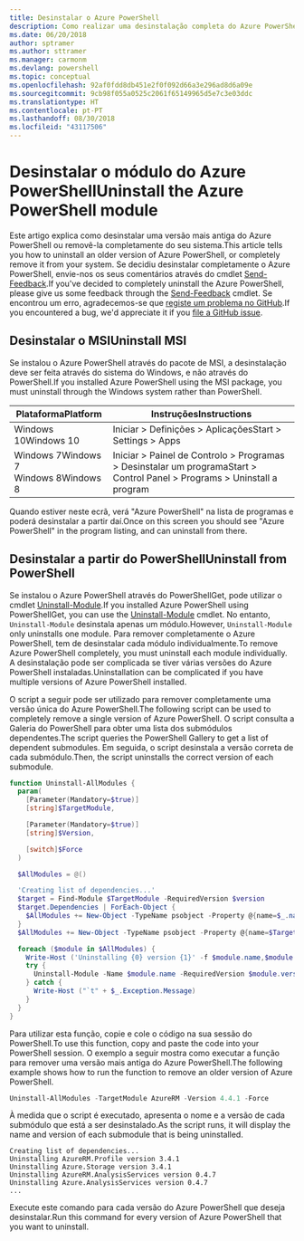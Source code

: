 ```yaml
---
title: Desinstalar o Azure PowerShell
description: Como realizar uma desinstalação completa do Azure PowerShell
ms.date: 06/20/2018
author: sptramer
ms.author: sttramer
ms.manager: carmonm
ms.devlang: powershell
ms.topic: conceptual
ms.openlocfilehash: 92af0fdd8db451e2f0f092d66a3e296ad8d6a09e
ms.sourcegitcommit: 9cb98f055a0525c2061f65149965d5e7c3e03ddc
ms.translationtype: HT
ms.contentlocale: pt-PT
ms.lasthandoff: 08/30/2018
ms.locfileid: "43117506"
---
```

# <a name="uninstall-the-azure-powershell-module"></a><span data-ttu-id="1ff2f-103">Desinstalar o módulo do Azure PowerShell</span><span class="sxs-lookup"><span data-stu-id="1ff2f-103">Uninstall the Azure PowerShell module</span></span>

<span data-ttu-id="1ff2f-104">Este artigo explica como desinstalar uma versão mais antiga do Azure PowerShell ou removê-la completamente do seu sistema.</span><span class="sxs-lookup"><span data-stu-id="1ff2f-104">This article tells you how to uninstall an older version of Azure PowerShell, or completely remove it from your system.</span></span> <span data-ttu-id="1ff2f-105">Se decidiu desinstalar completamente o Azure PowerShell, envie-nos os seus comentários através do cmdlet [Send-Feedback](/powershell/module/azurerm.profile/send-feedback).</span><span class="sxs-lookup"><span data-stu-id="1ff2f-105">If you've decided to completely uninstall the Azure PowerShell, please give us some feedback through the [Send-Feedback](/powershell/module/azurerm.profile/send-feedback) cmdlet.</span></span>
<span data-ttu-id="1ff2f-106">Se encontrou um erro, agradecemos-se que [registe um problema no GitHub](https://github.com/azure/azure-powershell/issues).</span><span class="sxs-lookup"><span data-stu-id="1ff2f-106">If you encountered a bug, we'd appreciate it if you [file a GitHub issue](https://github.com/azure/azure-powershell/issues).</span></span>

## <a name="uninstall-msi"></a><span data-ttu-id="1ff2f-107">Desinstalar o MSI</span><span class="sxs-lookup"><span data-stu-id="1ff2f-107">Uninstall MSI</span></span>

<span data-ttu-id="1ff2f-108">Se instalou o Azure PowerShell através do pacote de MSI, a desinstalação deve ser feita através do sistema do Windows, e não através do PowerShell.</span><span class="sxs-lookup"><span data-stu-id="1ff2f-108">If you installed Azure PowerShell using the MSI package, you must uninstall through the Windows system rather than PowerShell.</span></span>

| <span data-ttu-id="1ff2f-109">Plataforma</span><span class="sxs-lookup"><span data-stu-id="1ff2f-109">Platform</span></span> | <span data-ttu-id="1ff2f-110">Instruções</span><span class="sxs-lookup"><span data-stu-id="1ff2f-110">Instructions</span></span> |
|----------|--------------|
| <span data-ttu-id="1ff2f-111">Windows 10</span><span class="sxs-lookup"><span data-stu-id="1ff2f-111">Windows 10</span></span> | <span data-ttu-id="1ff2f-112">Iniciar > Definições > Aplicações</span><span class="sxs-lookup"><span data-stu-id="1ff2f-112">Start > Settings > Apps</span></span> |
| <span data-ttu-id="1ff2f-113">Windows 7</span><span class="sxs-lookup"><span data-stu-id="1ff2f-113">Windows 7</span></span> </br><span data-ttu-id="1ff2f-114">Windows 8</span><span class="sxs-lookup"><span data-stu-id="1ff2f-114">Windows 8</span></span> | <span data-ttu-id="1ff2f-115">Iniciar > Painel de Controlo > Programas > Desinstalar um programa</span><span class="sxs-lookup"><span data-stu-id="1ff2f-115">Start > Control Panel > Programs > Uninstall a program</span></span> |

<span data-ttu-id="1ff2f-116">Quando estiver neste ecrã, verá "Azure PowerShell" na lista de programas e poderá desinstalar a partir daí.</span><span class="sxs-lookup"><span data-stu-id="1ff2f-116">Once on this screen you should see "Azure PowerShell" in the program listing, and can uninstall from there.</span></span>

## <a name="uninstall-from-powershell"></a><span data-ttu-id="1ff2f-117">Desinstalar a partir do PowerShell</span><span class="sxs-lookup"><span data-stu-id="1ff2f-117">Uninstall from PowerShell</span></span>

<span data-ttu-id="1ff2f-118">Se instalou o Azure PowerShell através do PowerShellGet, pode utilizar o cmdlet [Uninstall-Module](/powershell/module/powershellget/uninstall-module).</span><span class="sxs-lookup"><span data-stu-id="1ff2f-118">If you installed Azure PowerShell using PowerShellGet, you can use the [Uninstall-Module](/powershell/module/powershellget/uninstall-module) cmdlet.</span></span> <span data-ttu-id="1ff2f-119">No entanto, `Uninstall-Module` desinstala apenas um módulo.</span><span class="sxs-lookup"><span data-stu-id="1ff2f-119">However, `Uninstall-Module` only uninstalls one module.</span></span> <span data-ttu-id="1ff2f-120">Para remover completamente o Azure PowerShell, tem de desinstalar cada módulo individualmente.</span><span class="sxs-lookup"><span data-stu-id="1ff2f-120">To remove Azure PowerShell completely, you must uninstall each module individually.</span></span> <span data-ttu-id="1ff2f-121">A desinstalação pode ser complicada se tiver várias versões do Azure PowerShell instaladas.</span><span class="sxs-lookup"><span data-stu-id="1ff2f-121">Uninstallation can be complicated if you have multiple versions of Azure PowerShell installed.</span></span>

<span data-ttu-id="1ff2f-122">O script a seguir pode ser utilizado para remover completamente uma versão única do Azure PowerShell.</span><span class="sxs-lookup"><span data-stu-id="1ff2f-122">The following script can be used to completely remove a single version of Azure PowerShell.</span></span> <span data-ttu-id="1ff2f-123">O script consulta a Galeria do PowerShell para obter uma lista dos submódulos dependentes.</span><span class="sxs-lookup"><span data-stu-id="1ff2f-123">The script queries the PowerShell Gallery to get a list of dependent submodules.</span></span> <span data-ttu-id="1ff2f-124">Em seguida, o script desinstala a versão correta de cada submódulo.</span><span class="sxs-lookup"><span data-stu-id="1ff2f-124">Then, the script uninstalls the correct version of each submodule.</span></span>

```powershell
function Uninstall-AllModules {
  param(
    [Parameter(Mandatory=$true)]
    [string]$TargetModule,

    [Parameter(Mandatory=$true)]
    [string]$Version,

    [switch]$Force
  )

  $AllModules = @()

  'Creating list of dependencies...'
  $target = Find-Module $TargetModule -RequiredVersion $version
  $target.Dependencies | ForEach-Object {
    $AllModules += New-Object -TypeName psobject -Property @{name=$_.name; version=$_.requiredversion}
  }
  $AllModules += New-Object -TypeName psobject -Property @{name=$TargetModule; version=$Version}

  foreach ($module in $AllModules) {
    Write-Host ('Uninstalling {0} version {1}' -f $module.name,$module.version)
    try {
      Uninstall-Module -Name $module.name -RequiredVersion $module.version -Force:$Force -ErrorAction Stop
    } catch {
      Write-Host ("`t" + $_.Exception.Message)
    }
  }
}
```

<span data-ttu-id="1ff2f-125">Para utilizar esta função, copie e cole o código na sua sessão do PowerShell.</span><span class="sxs-lookup"><span data-stu-id="1ff2f-125">To use this function, copy and paste the code into your PowerShell session.</span></span> <span data-ttu-id="1ff2f-126">O exemplo a seguir mostra como executar a função para remover uma versão mais antiga do Azure PowerShell.</span><span class="sxs-lookup"><span data-stu-id="1ff2f-126">The following example shows how to run the function to remove an older version of Azure PowerShell.</span></span>

```powershell
Uninstall-AllModules -TargetModule AzureRM -Version 4.4.1 -Force
```

<span data-ttu-id="1ff2f-127">À medida que o script é executado, apresenta o nome e a versão de cada submódulo que está a ser desinstalado.</span><span class="sxs-lookup"><span data-stu-id="1ff2f-127">As the script runs, it will display the name and version of each submodule that is being uninstalled.</span></span>

```output
Creating list of dependencies...
Uninstalling AzureRM.Profile version 3.4.1
Uninstalling Azure.Storage version 3.4.1
Uninstalling AzureRM.AnalysisServices version 0.4.7
Uninstalling Azure.AnalysisServices version 0.4.7
...
```

<span data-ttu-id="1ff2f-128">Execute este comando para cada versão do Azure PowerShell que deseja desinstalar.</span><span class="sxs-lookup"><span data-stu-id="1ff2f-128">Run this command for every version of Azure PowerShell that you want to uninstall.</span></span>
